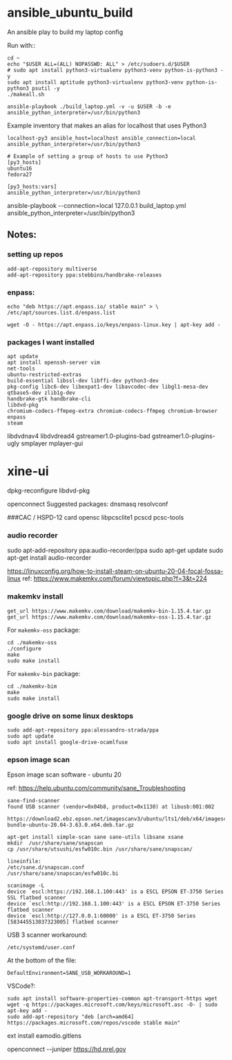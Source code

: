 # ansible_ubuntu_build
An ansible play to build my laptop config

Run with::

    cd ~
    echo "$USER ALL=(ALL) NOPASSWD: ALL" > /etc/sudoers.d/$USER
    # sudo apt install python3-virtualenv python3-venv python-is-python3 -y
    sudo apt install aptitude python3-virtualenv python3-venv python-is-python3 psutil -y
    ./makeall.sh

    ansible-playbook ./build_laptop.yml -v -u $USER -b -e ansible_python_interpreter=/usr/bin/python3

Example inventory that makes an alias for localhost that uses Python3

    localhost-py3 ansible_host=localhost ansible_connection=local ansible_python_interpreter=/usr/bin/python3
    
    # Example of setting a group of hosts to use Python3
    [py3_hosts]
    ubuntu16
    fedora27
    
    [py3_hosts:vars]
    ansible_python_interpreter=/usr/bin/python3


ansible-playbook --connection=local 127.0.0.1 build_laptop.yml ansible_python_interpreter=/usr/bin/python3
## Notes:

### setting up repos

    add-apt-repository multiverse
    add-apt-repository ppa:stebbins/handbrake-releases

### enpass:

    echo "deb https://apt.enpass.io/ stable main" > \
    /etc/apt/sources.list.d/enpass.list

    wget -O - https://apt.enpass.io/keys/enpass-linux.key | apt-key add -

### packages I want installed

    apt update
    apt install openssh-server vim 
    net-tools
    ubuntu-restricted-extras
    build-essential libssl-dev libffi-dev python3-dev
    pkg-config libc6-dev libexpat1-dev libavcodec-dev libgl1-mesa-dev qtbase5-dev zlib1g-dev 
    handbrake-gtk handbrake-cli 
    libdvd-pkg
    chromium-codecs-ffmpeg-extra chromium-codecs-ffmpeg chromium-browser
    enpass
    steam

libdvdnav4 
libdvdread4
gstreamer1.0-plugins-bad 
gstreamer1.0-plugins-ugly
smplayer mplayer-gui
# xine-ui
dpkg-reconfigure libdvd-pkg

openconnect
Suggested packages:
  dnsmasq resolvconf

###CAC / HSPD-12 card
opensc libpcsclite1 pcscd pcsc-tools

### audio recorder
sudo apt-add-repository ppa:audio-recorder/ppa
sudo apt-get update
sudo apt-get install audio-recorder

https://linuxconfig.org/how-to-install-steam-on-ubuntu-20-04-focal-fossa-linux
ref: https://www.makemkv.com/forum/viewtopic.php?f=3&t=224

### makemkv install
    get_url https://www.makemkv.com/download/makemkv-bin-1.15.4.tar.gz
    get_url https://www.makemkv.com/download/makemkv-oss-1.15.4.tar.gz

For `makemkv-oss` package:

    cd ./makemkv-oss
    ./configure
    make
    sudo make install

For `makemkv-bin` package:

    cd ./makemkv-bim
    make
    sudo make install

### google drive on some linux desktops

    sudo add-apt-repository ppa:alessandro-strada/ppa
    sudo apt update
    sudo apt install google-drive-ocamlfuse


### epson image scan

Epson image scan software - ubuntu 20

ref: https://help.ubuntu.com/community/sane_Troubleshooting

    sane-find-scanner
    found USB scanner (vendor=0x04b8, product=0x1130) at libusb:001:002

    https://download2.ebz.epson.net/imagescanv3/ubuntu/lts1/deb/x64/imagescan-bundle-ubuntu-20.04-3.63.0.x64.deb.tar.gz

    apt-get install simple-scan sane sane-utils libsane xsane
    mkdir  /usr/share/sane/snapscan
    cp /usr/share/utsushi/esfw010c.bin /usr/share/sane/snapscan/

    lineinfile:
    /etc/sane.d/snapscan.conf
    /usr/share/sane/snapscan/esfw010c.bi

    scanimage -L
    device `escl:https://192.168.1.100:443' is a ESCL EPSON ET-3750 Series SSL flatbed scanner
    device `escl:http://192.168.1.100:443' is a ESCL EPSON ET-3750 Series flatbed scanner
    device `escl:http://127.0.0.1:60000' is a ESCL ET-3750 Series [583445513037323005] flatbed scanner

USB 3 scanner workaround:

    /etc/systemd/user.conf
    
At the bottom of the file:

    DefaultEnvironment=SANE_USB_WORKAROUND=1

VSCode?:

    sudo apt install software-properties-common apt-transport-https wget
    wget -q https://packages.microsoft.com/keys/microsoft.asc -O- | sudo apt-key add -
    sudo add-apt-repository "deb [arch=amd64] https://packages.microsoft.com/repos/vscode stable main"


ext install eamodio.gitlens


openconnect --juniper  https://hd.nrel.gov

